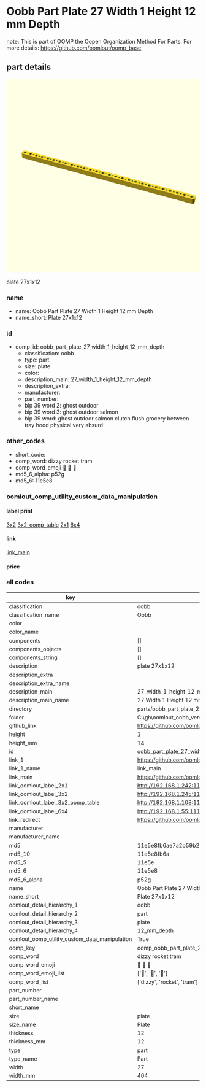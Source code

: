 # Oobb Part Plate 27 Width 1 Height 12 mm Depth  

note: This is part of OOMP the Oopen Organization Method For Parts. For more details: https://github.com/oomlout/oomp_base

##  part details
  

[![](3dpr.png)](3dpr.png)

plate 27x1x12



### name
* name: Oobb Part Plate 27 Width 1 Height 12 mm Depth
* name_short: Plate 27x1x12 
### id
* oomp_id: oobb_part_plate_27_width_1_height_12_mm_depth
  * classification: oobb
  * type: part
  * size: plate
  * color: 
  * description_main: 27_width_1_height_12_mm_depth
  * description_extra: 
  * manufacturer: 
  * part_number: 
  * bip 39 word 2: ghost outdoor
  * bip 39 word 3: ghost outdoor salmon
  * bip 39 word: ghost outdoor salmon clutch flush grocery between tray hood physical very absurd

### other_codes
* short_code: 
* oomp_word: dizzy rocket tram
* oomp_word_emoji :dizzy: :rocket: :tram:
* md5_6_alpha: p52g
* md5_6: 11e5e8






### oomlout_oomp_utility_custom_data_manipulation
#### label print
[3x2](http://192.168.1.245:1112/?label=oomp%20p52g)
[3x2_oomp_table](http://192.168.1.108:1112/?label=oomp%20p52g)
[2x1](http://192.168.1.242:1112/?label=oomp%20p52g)
[6x4](http://192.168.1.55:1112/?label=oomp%20p52g)    

#### link

[link_main](https://github.com/oomlout/oomlout_oobb_version_4_generated_parts/tree/main/navigation_oomp/oobb/part/plate/27_width_1_height_12_mm_depth/part)                              

#### price







### all codes 
| key | value |  
| --- | --- |  
| classification | oobb |  
| classification_name | Oobb |  
| color |  |  
| color_name |  |  
| components | [] |  
| components_objects | [] |  
| components_string | [] |  
| description | plate 27x1x12 |  
| description_extra |  |  
| description_extra_name |  |  
| description_main | 27_width_1_height_12_mm_depth |  
| description_main_name | 27 Width 1 Height 12 mm Depth |  
| directory | parts/oobb_part_plate_27_width_1_height_12_mm_depth |  
| folder | C:\gh\oomlout_oobb_version_4_generated_parts\parts\oobb_part_plate_27_width_1_height_12_mm_depth |  
| github_link | https://github.com/oomlout/oomlout_oomp_part_src/tree/main/parts/oobb_part_plate_27_width_1_height_12_mm_depth |  
| height | 1 |  
| height_mm | 14 |  
| id | oobb_part_plate_27_width_1_height_12_mm_depth |  
| link_1 | https://github.com/oomlout/oomlout_oobb_version_4_generated_parts/tree/main/navigation_oomp/oobb/part/plate/27_width_1_height_12_mm_depth/part |  
| link_1_name | link_main |  
| link_main | https://github.com/oomlout/oomlout_oobb_version_4_generated_parts/tree/main/navigation_oomp/oobb/part/plate/27_width_1_height_12_mm_depth/part |  
| link_oomlout_label_2x1 | http://192.168.1.242:1112/?label=oomp%20p52g |  
| link_oomlout_label_3x2 | http://192.168.1.245:1112/?label=oomp%20p52g |  
| link_oomlout_label_3x2_oomp_table | http://192.168.1.108:1112/?label=oomp%20p52g |  
| link_oomlout_label_6x4 | http://192.168.1.55:1112/?label=oomp%20p52g |  
| link_redirect | https://github.com/oomlout/oomlout_oobb_version_4_generated_parts/tree/main/parts/oobb_plate_27_01_12 |  
| manufacturer |  |  
| manufacturer_name |  |  
| md5 | 11e5e8fb6ae7a2b59b2ce2c97ce74b0c |  
| md5_10 | 11e5e8fb6a |  
| md5_5 | 11e5e |  
| md5_6 | 11e5e8 |  
| md5_6_alpha | p52g |  
| name | Oobb Part Plate 27 Width 1 Height 12 mm Depth |  
| name_short | Plate 27x1x12  |  
| oomlout_detail_hierarchy_1 | oobb |  
| oomlout_detail_hierarchy_2 | part |  
| oomlout_detail_hierarchy_3 | plate |  
| oomlout_detail_hierarchy_4 | 12_mm_depth |  
| oomlout_oomp_utility_custom_data_manipulation | True |  
| oomp_key | oomp_oobb_part_plate_27_width_1_height_12_mm_depth |  
| oomp_word | dizzy rocket tram |  
| oomp_word_emoji | :dizzy: :rocket: :tram: |  
| oomp_word_emoji_list | [':dizzy:', ':rocket:', ':tram:'] |  
| oomp_word_list | ['dizzy', 'rocket', 'tram'] |  
| part_number |  |  
| part_number_name |  |  
| short_name |  |  
| size | plate |  
| size_name | Plate |  
| thickness | 12 |  
| thickness_mm | 12 |  
| type | part |  
| type_name | Part |  
| width | 27 |  
| width_mm | 404 |  
